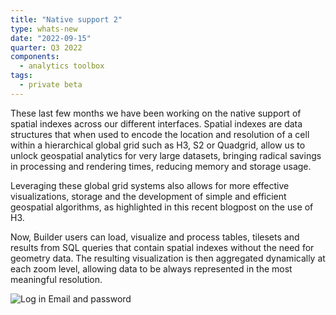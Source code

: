 ```yaml
---
title: "Native support 2"
type: whats-new
date: "2022-09-15"
quarter: Q3 2022
components:
  - analytics toolbox
tags:
  - private beta
---
```


These last few months we have been working on the native support of spatial indexes across our different interfaces. Spatial indexes are data structures that when used to encode the location and resolution of a cell within a hierarchical global grid such as H3, S2 or Quadgrid, allow us to unlock geospatial analytics for very large datasets, bringing radical savings in processing and rendering times, reducing memory and storage usage.

Leveraging these global grid systems also allows for more effective visualizations, storage and the development of simple and efficient geospatial algorithms, as highlighted in this recent blogpost on the use of H3.

Now, Builder users can load, visualize and process tables, tilesets and results from SQL queries that contain spatial indexes without the need for geometry data. The resulting visualization is then aggregated dynamically at each zoom level, allowing data to be always represented in the most meaningful resolution.

![Log in Email and password](/img/cloud-native-workspace/get-started/login.png)